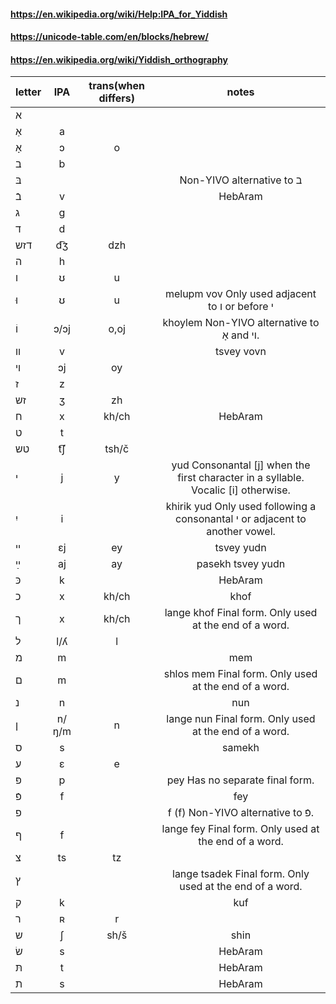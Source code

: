 
#### https://en.wikipedia.org/wiki/Help:IPA_for_Yiddish
#### https://unicode-table.com/en/blocks/hebrew/
#### https://en.wikipedia.org/wiki/Yiddish_orthography

|letter| IPA | trans(when differs) | notes |
|-|:-:|:-:|:-:|
|א||||
|אַ|a|||
|אָ|ɔ|o||
|ב|b|||
|בּ|||Non-YIVO alternative to ב|
|בֿ|v||HebAram|
|ג|ɡ|||
|ד|d|||
|דזש|d͡ʒ|	 dzh||
|ה|h|||
|ו|ʊ|u||
|וּ|ʊ|u| melupm vov	Only used adjacent to ו or before י|
|וֹ|ɔ/ɔj|o,oj|	khoylem	Non-YIVO alternative to אָ and וי.
|װ|v||tsvey vovn|
|ױ|ɔj|oy||
|ז|z|||
|זש|ʒ|zh||
|ח|x|kh/ch|HebAram|
|ט|t||	|
|טש|t͡ʃ|	tsh/č||
|י|j|y|		yud	Consonantal [j] when the first character in a syllable. Vocalic [i] otherwise.|
|יִ|i||	khirik yud	Only used following a consonantal י or adjacent to another vowel.|
|ײ|ɛj|ey|	tsvey yudn|
|ײַ|aj|ay|	pasekh tsvey yudn|
|כּ|k|	|HebAram|
|כ|x|kh/ch|khof|
|ך|x|kh/ch|lange khof	Final form. Only used at the end of a word.
|ל|l/ʎ|  l
|מ|m||mem
|ם|m||shlos mem	Final form. Only used at the end of a word.
|נ|n||nun
|ן|n/ŋ/m|n|lange nun	Final form. Only used at the end of a word.
|ס|s||samekh|
|ע|ɛ|e||
|פּ|p||pey	Has no separate final form.|
|פֿ|f||fey|
|פ|||	f	(f)	Non-YIVO alternative to פֿ.|
|ף|f||lange fey	Final form. Only used at the end of a word.|
|צ|ts|tz||
|ץ|||lange tsadek	Final form. Only used at the end of a word.
|ק|k||	kuf|
|ר|ʀ|r|	|
|ש|ʃ|sh/š|	shin|
|שׂ|s|	|HebAram|
|תּ|t||	HebAram|
|ת|s|| HebAram|
